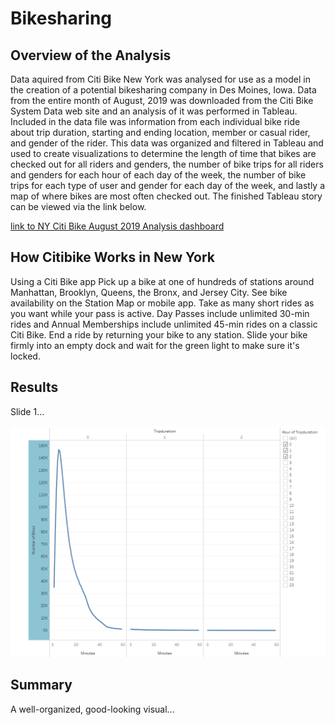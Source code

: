 # Bikesharing
## Overview of the Analysis
Data aquired from Citi Bike New York was analysed for use as a model in the creation of a potential bikesharing company in Des Moines, Iowa.  Data from the entire month of August, 2019 was downloaded from the Citi Bike System Data web site and an analysis of it was performed in Tableau.  Included in the data file was information from each individual bike ride about trip duration, starting and ending location, member or casual rider, and gender of the rider.  This data was organized and filtered in Tableau and used to create visualizations to determine the length of time that bikes are checked out for all riders and genders, the number of bike trips for all riders and genders for each hour of each day of the week, the number of bike trips for each type of user and gender for each day of the week, and lastly a map of where bikes are most often checked out.  The finished Tableau story can be viewed via the link below.  

[link to NY Citi Bike August 2019 Analysis dashboard](https://public.tableau.com/app/profile/eric.himburg/viz/NYCitiBikeAnalysis_16490108119270/NYCitiBikeAnalysis)

## How Citibike Works in New York
Using a Citi Bike app Pick up a bike at one of hundreds of stations around Manhattan, Brooklyn, Queens, the Bronx, and Jersey City. See bike availability on the Station Map or mobile app.  Take as many short rides as you want while your pass is active. Day Passes include unlimited 30-min rides and Annual Memberships include unlimited 45-min rides on a classic Citi Bike.  End a ride by returning your bike to any station. Slide your bike firmly into an empty dock and wait for the green light to make sure it's locked.


## Results
Slide 1...

![screenshot of](screenshots/citibike1.png)






## Summary
A well-organized, good-looking visual...   
